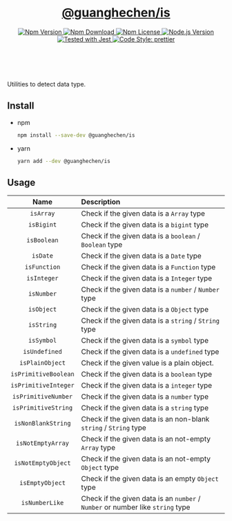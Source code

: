 <header>
  <h1 align="center">
    <a href="https://github.com/guanghechen/sora/tree/@guanghechen/is@1.0.1/packages/is#readme">@guanghechen/is</a>
  </h1>
  <div align="center">
    <a href="https://www.npmjs.com/package/@guanghechen/is">
      <img
        alt="Npm Version"
        src="https://img.shields.io/npm/v/@guanghechen/is.svg"
      />
    </a>
    <a href="https://www.npmjs.com/package/@guanghechen/is">
      <img
        alt="Npm Download"
        src="https://img.shields.io/npm/dm/@guanghechen/is.svg"
      />
    </a>
    <a href="https://www.npmjs.com/package/@guanghechen/is">
      <img
        alt="Npm License"
        src="https://img.shields.io/npm/l/@guanghechen/is.svg"
      />
    </a>
    <a href="https://github.com/nodejs/node">
      <img
        alt="Node.js Version"
        src="https://img.shields.io/node/v/@guanghechen/is"
      />
    </a>
    <a href="https://github.com/facebook/jest">
      <img
        alt="Tested with Jest"
        src="https://img.shields.io/badge/tested_with-jest-9c465e.svg"
      />
    </a>
    <a href="https://github.com/prettier/prettier">
      <img
        alt="Code Style: prettier"
        src="https://img.shields.io/badge/code_style-prettier-ff69b4.svg?style=flat-square"
      />
    </a>
  </div>
</header>
<br/>

Utilities to detect data type.

## Install

- npm

  ```bash
  npm install --save-dev @guanghechen/is
  ```

- yarn

  ```bash
  yarn add --dev @guanghechen/is
  ```

## Usage

Name                  | Description
:--------------------:|:----------------------------------------------------------------
`isArray`             | Check if the given data is a `Array` type
`isBigint`            | Check if the given data is a `bigint` type
`isBoolean`           | Check if the given data is a `boolean` / `Boolean` type
`isDate`              | Check if the given data is a `Date` type
`isFunction`          | Check if the given data is a `Function` type
`isInteger`           | Check if the given data is a `Integer` type
`isNumber`            | Check if the given data is a `number` / `Number` type
`isObject`            | Check if the given data is a `Object` type
`isString`            | Check if the given data is a `string` / `String` type
`isSymbol`            | Check if the given data is a `symbol` type
`isUndefined`         | Check if the given data is a `undefined` type
`isPlainObject`       | Check if the given value is a plain object.
`isPrimitiveBoolean`  | Check if the given data is a `boolean` type
`isPrimitiveInteger`  | Check if the given data is a `integer` type
`isPrimitiveNumber`   | Check if the given data is a `number` type
`isPrimitiveString`   | Check if the given data is a `string` type
`isNonBlankString`    | Check if the given data is an non-blank `string` / `String` type
`isNotEmptyArray`     | Check if the given data is an not-empty `Array` type
`isNotEmptyObject`    | Check if the given data is an not-empty `Object` type
`isEmptyObject`       | Check if the given data is an empty `Object` type
`isNumberLike`        | Check if the given data is an `number` / `Number` or number like `string` type


[homepage]: https://github.com/guanghechen/sora/tree/@guanghechen/is@1.0.1/packages/is#readme
